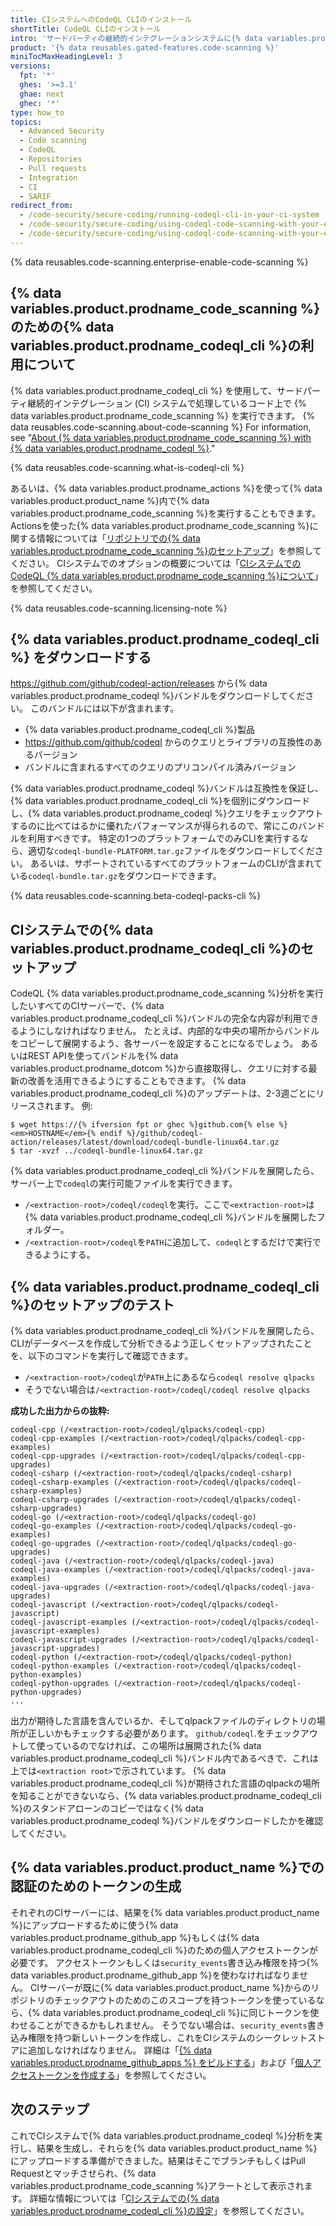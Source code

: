 ```yaml
---
title: CIシステムへのCodeQL CLIのインストール
shortTitle: CodeQL CLIのインストール
intro: 'サードパーティの継続的インテグレーションシステムに{% data variables.product.prodname_codeql_cli %}をインストールし、{% data variables.product.prodname_codeql %} {% data variables.product.prodname_code_scanning %}を実行するために使用できます。'
product: '{% data reusables.gated-features.code-scanning %}'
miniTocMaxHeadingLevel: 3
versions:
  fpt: '*'
  ghes: '>=3.1'
  ghae: next
  ghec: '*'
type: how_to
topics:
  - Advanced Security
  - Code scanning
  - CodeQL
  - Repositories
  - Pull requests
  - Integration
  - CI
  - SARIF
redirect_from:
  - /code-security/secure-coding/running-codeql-cli-in-your-ci-system
  - /code-security/secure-coding/using-codeql-code-scanning-with-your-existing-ci-system/running-codeql-cli-in-your-ci-system
  - /code-security/secure-coding/using-codeql-code-scanning-with-your-existing-ci-system/installing-codeql-cli-in-your-ci-system
---
```


{% data reusables.code-scanning.enterprise-enable-code-scanning %}

## {% data variables.product.prodname_code_scanning %}のための{% data variables.product.prodname_codeql_cli %}の利用について

{% data variables.product.prodname_codeql_cli %} を使用して、サードパーティ継続的インテグレーション (CI) システムで処理しているコード上で {% data variables.product.prodname_code_scanning %} を実行できます。 {% data reusables.code-scanning.about-code-scanning %} For information, see "[About {% data variables.product.prodname_code_scanning %} with {% data variables.product.prodname_codeql %}](/code-security/secure-coding/automatically-scanning-your-code-for-vulnerabilities-and-errors/about-code-scanning-with-codeql)."

{% data reusables.code-scanning.what-is-codeql-cli %}

あるいは、{% data variables.product.prodname_actions %}を使って{% data variables.product.product_name %}内で{% data variables.product.prodname_code_scanning %}を実行することもできます。 Actionsを使った{% data variables.product.prodname_code_scanning %}に関する情報については「[リポジトリでの{% data variables.product.prodname_code_scanning %}のセットアップ](/code-security/secure-coding/setting-up-code-scanning-for-a-repository)」を参照してください。 CIシステムでのオプションの概要については「[CIシステムでのCodeQL {% data variables.product.prodname_code_scanning %}について](/code-security/secure-coding/about-codeql-code-scanning-in-your-ci-system)」を参照してください。

{% data reusables.code-scanning.licensing-note %}

## {% data variables.product.prodname_codeql_cli %} をダウンロードする

https://github.com/github/codeql-action/releases から{% data variables.product.prodname_codeql %}バンドルをダウンロードしてください。 このバンドルには以下が含まれます。

- {% data variables.product.prodname_codeql_cli %}製品
- https://github.com/github/codeql からのクエリとライブラリの互換性のあるバージョン
- バンドルに含まれるすべてのクエリのプリコンパイル済みバージョン

{% data variables.product.prodname_codeql %}バンドルは互換性を保証し、{% data variables.product.prodname_codeql_cli %}を個別にダウンロードし、{% data variables.product.prodname_codeql %}クエリをチェックアウトするのに比べてはるかに優れたパフォーマンスが得られるので、常にこのバンドルを利用すべきです。 特定の1つのプラットフォームでのみCLIを実行するなら、適切な`codeql-bundle-PLATFORM.tar.gz`ファイルをダウンロードしてください。 あるいは、サポートされているすべてのプラットフォームのCLIが含まれている`codeql-bundle.tar.gz`をダウンロードできます。

{% data reusables.code-scanning.beta-codeql-packs-cli %}

## CIシステムでの{% data variables.product.prodname_codeql_cli %}のセットアップ

CodeQL {% data variables.product.prodname_code_scanning %}分析を実行したいすべてのCIサーバーで、{% data variables.product.prodname_codeql_cli %}バンドルの完全な内容が利用できるようにしなければなりません。 たとえば、内部的な中央の場所からバンドルをコピーして展開するよう、各サーバーを設定することになるでしょう。 あるいはREST APIを使ってバンドルを{% data variables.product.prodname_dotcom %}から直接取得し、クエリに対する最新の改善を活用できるようにすることもできます。 {% data variables.product.prodname_codeql_cli %}のアップデートは、2-3週ごとにリリースされます。 例:

```shell
$ wget https://{% ifversion fpt or ghec %}github.com{% else %}<em>HOSTNAME</em>{% endif %}/github/codeql-action/releases/latest/download/codeql-bundle-linux64.tar.gz
$ tar -xvzf ../codeql-bundle-linux64.tar.gz
```

{% data variables.product.prodname_codeql_cli %}バンドルを展開したら、サーバー上で`codeql`の実行可能ファイルを実行できます。

- `/<extraction-root>/codeql/codeql`を実行。ここで`<extraction-root>`は{% data variables.product.prodname_codeql_cli %}バンドルを展開したフォルダー。
- `/<extraction-root>/codeql`を`PATH`に追加して、`codeql`とするだけで実行できるようにする。

## {% data variables.product.prodname_codeql_cli %}のセットアップのテスト

{% data variables.product.prodname_codeql_cli %}バンドルを展開したら、CLIがデータベースを作成して分析できるよう正しくセットアップされたことを、以下のコマンドを実行して確認できます。

- `/<extraction-root>/codeql`が`PATH`上にあるなら`codeql resolve qlpacks`
- そうでない場合は`/<extraction-root>/codeql/codeql resolve qlpacks`

**成功した出力からの抜粋:**
```
codeql-cpp (/<extraction-root>/codeql/qlpacks/codeql-cpp)
codeql-cpp-examples (/<extraction-root>/codeql/qlpacks/codeql-cpp-examples)
codeql-cpp-upgrades (/<extraction-root>/codeql/qlpacks/codeql-cpp-upgrades)
codeql-csharp (/<extraction-root>/codeql/qlpacks/codeql-csharp)
codeql-csharp-examples (/<extraction-root>/codeql/qlpacks/codeql-csharp-examples)
codeql-csharp-upgrades (/<extraction-root>/codeql/qlpacks/codeql-csharp-upgrades)
codeql-go (/<extraction-root>/codeql/qlpacks/codeql-go)
codeql-go-examples (/<extraction-root>/codeql/qlpacks/codeql-go-examples)
codeql-go-upgrades (/<extraction-root>/codeql/qlpacks/codeql-go-upgrades)
codeql-java (/<extraction-root>/codeql/qlpacks/codeql-java)
codeql-java-examples (/<extraction-root>/codeql/qlpacks/codeql-java-examples)
codeql-java-upgrades (/<extraction-root>/codeql/qlpacks/codeql-java-upgrades)
codeql-javascript (/<extraction-root>/codeql/qlpacks/codeql-javascript)
codeql-javascript-examples (/<extraction-root>/codeql/qlpacks/codeql-javascript-examples)
codeql-javascript-upgrades (/<extraction-root>/codeql/qlpacks/codeql-javascript-upgrades)
codeql-python (/<extraction-root>/codeql/qlpacks/codeql-python)
codeql-python-examples (/<extraction-root>/codeql/qlpacks/codeql-python-examples)
codeql-python-upgrades (/<extraction-root>/codeql/qlpacks/codeql-python-upgrades)
...
```

出力が期待した言語を含んでいるか、そしてqlpackファイルのディレクトリの場所が正しいかもチェックする必要があります。 `github/codeql`.をチェックアウトして使っているのでなければ、この場所は展開された{% data variables.product.prodname_codeql_cli %}バンドル内であるべきで、これは上では`<extraction root>`で示されています。 {% data variables.product.prodname_codeql_cli %}が期待された言語のqlpackの場所を知ることができないなら、{% data variables.product.prodname_codeql_cli %}のスタンドアローンのコピーではなく{% data variables.product.prodname_codeql %}バンドルをダウンロードしたかを確認してください。

## {% data variables.product.product_name %}での認証のためのトークンの生成

それぞれのCIサーバーには、結果を{% data variables.product.product_name %}にアップロードするために使う{% data variables.product.prodname_github_app %}もしくは{% data variables.product.prodname_codeql_cli %}のための個人アクセストークンが必要です。 アクセストークンもしくは`security_events`書き込み権限を持つ{% data variables.product.prodname_github_app %}を使わなければなりません。 CIサーバーが既に{% data variables.product.product_name %}からのリポジトリのチェックアウトのためのこのスコープを持つトークンを使っているなら、{% data variables.product.prodname_codeql_cli %}に同じトークンを使わせることができるかもしれません。 そうでない場合は、`security_events`書き込み権限を持つ新しいトークンを作成し、これをCIシステムのシークレットストアに追加しなければなりません。 詳細は「[{% data variables.product.prodname_github_apps %} をビルドする](/developers/apps/building-github-apps)」および「[個人アクセストークンを作成する](/github/authenticating-to-github/creating-a-personal-access-token)」を参照してください。

## 次のステップ

これでCIシステムで{% data variables.product.prodname_codeql %}分析を実行し、結果を生成し、それらを{% data variables.product.product_name %}にアップロードする準備ができました。結果はそこでブランチもしくはPull Requestとマッチさせられ、{% data variables.product.prodname_code_scanning %}アラートとして表示されます。 詳細な情報については「[CIシステムでの{% data variables.product.prodname_codeql_cli %}の設定](/code-security/secure-coding/using-codeql-code-scanning-with-your-existing-ci-system/configuring-codeql-cli-in-your-ci-system)」を参照してください。
